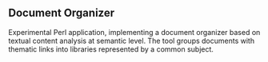 ## Document Organizer ##

Experimental Perl application, implementing a document organizer based on textual content analysis at semantic level.
The tool groups documents with thematic links into libraries represented by a common subject.
